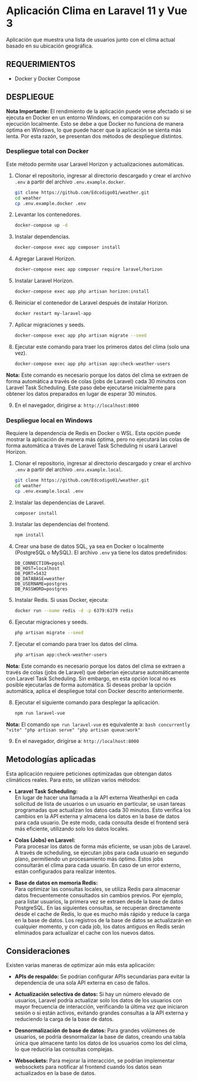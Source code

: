 
# Aplicación Clima en Laravel 11 y Vue 3

Aplicación que muestra una lista de usuarios junto con el clima actual basado en su ubicación geográfica.

## REQUERIMIENTOS

- Docker y Docker Compose

## DESPLIEGUE

**Nota Importante:** El rendimiento de la aplicación puede verse afectado si se ejecuta en Docker en un entorno Windows, en comparación con su ejecución localmente. Esto se debe a que Docker no funciona de manera óptima en Windows, lo que puede hacer que la aplicación se sienta más lenta. Por esta razón, se presentan dos métodos de despliegue distintos.

### Despliegue total con Docker

Este método permite usar Laravel Horizon y actualizaciones automáticas.

1. Clonar el repositorio, ingresar al directorio descargado y crear el archivo `.env` a partir del archivo `.env.example.docker`.
    ```bash
    git clone https://github.com/Edcodigo01/weather.git
    cd weather
    cp .env.example.docker .env
    ```

2. Levantar los contenedores.
    ```bash
    docker-compose up -d
    ```

3. Instalar dependencias.
    ```bash
    docker-compose exec app composer install
    ```

4. Agregar Laravel Horizon.
    ```bash
    docker-compose exec app composer require laravel/horizon
    ```

5. Instalar Laravel Horizon.
    ```bash
    docker-compose exec app php artisan horizon:install
    ```

6. Reiniciar el contenedor de Laravel después de instalar Horizon.
    ```bash
    docker restart my-laravel-app
    ```

7. Aplicar migraciones y seeds.
    ```bash
    docker-compose exec app php artisan migrate --seed
    ```

8. Ejecutar este comando para traer los primeros datos del clima (solo una vez).
    ```bash
    docker-compose exec app php artisan app:check-weather-users
    ```

**Nota:** Este comando es necesario porque los datos del clima se extraen de forma automática a través de colas (jobs de Laravel) cada 30 minutos con Laravel Task Scheduling. Este paso debe ejecutarse inicialmente para obtener los datos preparados en lugar de esperar 30 minutos.

9. En el navegador, dirigirse a: `http://localhost:8000`

### Despliegue local en Windows

Requiere la dependencia de Redis en Docker o WSL. Esta opción puede mostrar la aplicación de manera más óptima, pero no ejecutará las colas de forma automática a través de Laravel Task Scheduling ni usará Laravel Horizon.

1. Clonar el repositorio, ingresar al directorio descargado y crear el archivo `.env` a partir del archivo `.env.example.local`.
    ```bash
    git clone https://github.com/Edcodigo01/weather.git
    cd weather
    cp .env.example.local .env
    ```

2. Instalar las dependencias de Laravel.
    ```bash
    composer install
    ```

3. Instalar las dependencias del frontend.
    ```bash
    npm install
    ```

4. Crear una base de datos SQL, ya sea en Docker o localmente (PostgreSQL o MySQL). El archivo `.env` ya tiene los datos predefinidos:
    ```env
    DB_CONNECTION=pgsql
    DB_HOST=localhost
    DB_PORT=5432
    DB_DATABASE=weather
    DB_USERNAME=postgres
    DB_PASSWORD=postgres
    ```

5. Instalar Redis. Si usas Docker, ejecuta:
    ```bash
    docker run --name redis -d -p 6379:6379 redis
    ```

6. Ejecutar migraciones y seeds.
    ```bash
    php artisan migrate --seed
    ```

7. Ejecutar el comando para traer los datos del clima.
    ```bash
    php artisan app:check-weather-users
    ```

**Nota:** Este comando es necesario porque los datos del clima se extraen a través de colas (jobs de Laravel) que deberían ejecutarse automáticamente con Laravel Task Scheduling. Sin embargo, en esta opción local no es posible ejecutarlas de forma automática. Si deseas probar la opción automática, aplica el despliegue total con Docker descrito anteriormente.

8. Ejecutar el siguiente comando para desplegar la aplicación.
    ```bash
    npm run laravel-vue
    ```

**Nota:** El comando `npm run laravel-vue` es equivalente a:
    ```bash
    concurrently "vite" "php artisan serve" "php artisan queue:work"
    ```

9. En el navegador, dirigirse a: `http://localhost:8000`

## Metodologías aplicadas

Esta aplicación requiere peticiones optimizadas que obtengan datos climáticos reales. Para esto, se utilizan varios métodos:

- **Laravel Task Scheduling:**  
  En lugar de hacer una llamada a la API externa WeatherApi en cada solicitud de lista de usuarios o un usuario en particular, se usan tareas programadas que actualizan los datos cada 30 minutos. Esto verifica los cambios en la API externa y almacena los datos en la base de datos para cada usuario. De este modo, cada consulta desde el frontend será más eficiente, utilizando solo los datos locales.

- **Colas (Jobs) en Laravel:**  
  Para procesar los datos de forma más eficiente, se usan jobs de Laravel. A través de scheduling, se ejecutan jobs para cada usuario en segundo plano, permitiendo un procesamiento más óptimo. Estos jobs consultarán el clima para cada usuario. En caso de un error externo, están configurados para realizar intentos.

- **Base de datos en memoria Redis:**  
  Para optimizar las consultas locales, se utiliza Redis para almacenar datos frecuentemente consultados sin cambios previos. Por ejemplo, para listar usuarios, la primera vez se extraen desde la base de datos PostgreSQL. En las siguientes consultas, se recuperan directamente desde el cache de Redis, lo que es mucho más rápido y reduce la carga en la base de datos. Los registros de la base de datos se actualizarán en cualquier momento, y con cada job, los datos antiguos en Redis serán eliminados para actualizar el cache con los nuevos datos.

## Consideraciones

Existen varias maneras de optimizar aún más esta aplicación:

- **APIs de respaldo:** Se podrían configurar APIs secundarias para evitar la dependencia de una sola API externa en caso de fallos.

- **Actualización selectiva de datos:** Si hay un número elevado de usuarios, Laravel podría actualizar solo los datos de los usuarios con mayor frecuencia de interacción, verificando la última vez que iniciaron sesión o si están activos, evitando grandes consultas a la API externa y reduciendo la carga de la base de datos.

- **Desnormalización de base de datos:** Para grandes volúmenes de usuarios, se podría desnormalizar la base de datos, creando una tabla única que almacene tanto los datos de los usuarios como los del clima, lo que reduciría las consultas complejas.

- **Websockets:** Para mejorar la interacción, se podrían implementar websockets para notificar al frontend cuando los datos sean actualizados en la base de datos.
